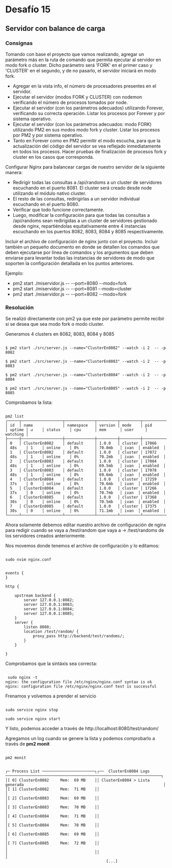 # Desafío 15

## Servidor con balance de carga

### Consignas

Tomando con base el proyecto que vamos realizando, agregar un parámetro más en la ruta de comando que permita ejecutar al servidor en modo fork o cluster. Dicho parámetro será 'FORK' en el primer caso y 'CLUSTER' en el segundo, y de no pasarlo, el servidor iniciará en modo fork.

- Agregar en la vista info, el número de procesadores presentes en el servidor.
- Ejecutar el servidor (modos FORK y CLUSTER) con nodemon verificando el número de procesos tomados por node.
- Ejecutar el servidor (con los parámetros adecuados) utilizando Forever, verificando su correcta operación. Listar los procesos por Forever y por sistema operativo.
- Ejecutar el servidor (con los parámetros adecuados: modo FORK) utilizando PM2 en sus modos modo fork y cluster. Listar los procesos por PM2 y por sistema operativo.
- Tanto en Forever como en PM2 permitir el modo escucha, para que la actualización del código del servidor se vea reflejado inmediatamente en todos los procesos.
Hacer pruebas de finalización de procesos fork y cluster en los casos que corresponda.

Configurar Nginx para balancear cargas de nuestro servidor de la siguiente manera:

- Redirigir todas las consultas a /api/randoms a un cluster de servidores escuchando en el puerto 8081. El cluster será creado desde node utilizando el módulo nativo cluster.
- El resto de las consultas, redirigirlas a un servidor individual escuchando en el puerto 8080.
- Verificar que todo funcione correctamente.
- Luego, modificar la configuración para que todas las consultas a /api/randoms sean redirigidas a un cluster de servidores gestionado desde nginx, repartiéndolas equitativamente entre 4 instancias escuchando en los puertos 8082, 8083, 8084 y 8085 respectivamente.

Incluir el archivo de configuración de nginx junto con el proyecto.
Incluir también un pequeño documento en donde se detallen los comandos que deben ejecutarse por línea de comandos y los argumentos que deben enviarse para levantar todas las instancias de servidores de modo que soporten la configuración detallada en los puntos anteriores.

Ejemplo:
- pm2 start ./miservidor.js -- --port=8080 --modo=fork
- pm2 start ./miservidor.js -- --port=8081 --modo=cluster
- pm2 start ./miservidor.js -- --port=8082 --modo=fork

### Resolución

Se realizó directamente con pm2 ya que este por parámetro permite recibir si se desea que sea modo fork o modo cluster.

Generamos 4 clusters en 8082, 8083, 8084 y 8085

```console

$ pm2 start ./src/server.js --name="ClusterEn8082" --watch -i 2  -- -p 8082

$ pm2 start ./src/server.js --name="ClusterEn8083" --watch -i 2  -- -p 8083

$ pm2 start ./src/server.js --name="ClusterEn8084" --watch -i 2  -- -p 8084

$ pm2 start ./src/server.js --name="ClusterEn8085" --watch -i 2  -- -p 8085

```



Comprobamos la lista:

```console

pm2 list
┌─────┬──────────────────┬─────────────┬─────────┬─────────┬──────────┬────────┬──────┬───────────┬──────────┬──────────┬──────────┬──────────┐
│ id  │ name             │ namespace   │ version │ mode    │ pid      │ uptime │ ↺    │ status    │ cpu      │ mem      │ user     │ watching │
├─────┼──────────────────┼─────────────┼─────────┼─────────┼──────────┼────────┼──────┼───────────┼──────────┼──────────┼──────────┼──────────┤
│ 0   │ ClusterEn8082    │ default     │ 1.0.0   │ cluster │ 17066    │ 48s    │ 1    │ online    │ 0%       │ 70.0mb   │ ivan  │ enabled  │
│ 1   │ ClusterEn8082    │ default     │ 1.0.0   │ cluster │ 17072    │ 48s    │ 1    │ online    │ 0%       │ 70.2mb   │ ivan  │ enabled  │
│ 2   │ ClusterEn8083    │ default     │ 1.0.0   │ cluster │ 17084    │ 48s    │ 1    │ online    │ 0%       │ 69.5mb   │ ivan  │ enabled  │
│ 3   │ ClusterEn8083    │ default     │ 1.0.0   │ cluster │ 17078    │ 48s    │ 1    │ online    │ 0%       │ 69.6mb   │ ivan  │ enabled  │
│ 4   │ ClusterEn8084    │ default     │ 1.0.0   │ cluster │ 17259    │ 37s    │ 0    │ online    │ 0%       │ 70.6mb   │ ivan  │ enabled  │
│ 5   │ ClusterEn8084    │ default     │ 1.0.0   │ cluster │ 17266    │ 37s    │ 0    │ online    │ 0%       │ 70.7mb   │ ivan  │ enabled  │
│ 6   │ ClusterEn8085    │ default     │ 1.0.0   │ cluster │ 17368    │ 30s    │ 0    │ online    │ 0%       │ 70.5mb   │ ivan  │ enabled  │
│ 7   │ ClusterEn8085    │ default     │ 1.0.0   │ cluster │ 17375    │ 30s    │ 0    │ online    │ 0%       │ 71.1mb   │ ivan  │ enabled  │
└─────┴──────────────────┴─────────────┴─────────┴─────────┴──────────┴────────┴──────┴───────────┴──────────┴──────────┴──────────┴──────────┘

```

Ahora solamente debemos editar nuestro archivo de configuración de nginx para redigir cuando se vaya a /test/random que vaya a -> /test/randoms de los servidores creados anteriormente.

Nos movemos donde tenemos el archivo de configuración y lo editamos:

```console

sudo nvim nginx.conf
```


```console

events {
}

http {

    upstream backend {
        server 127.0.0.1:8082;
        server 127.0.0.1:8083;
        server 127.0.0.1:8084;
        server 127.0.0.1:8085;
    }
    server {
        listen 8080;
        location /test/random/ {
            proxy_pass http://backend/test/randoms/;
        }
    }

}

```



Comprobamos que la sintáxis sea correcta:

```console

 sudo nginx -t
nginx: the configuration file /etc/nginx/nginx.conf syntax is ok
nginx: configuration file /etc/nginx/nginx.conf test is successful

```

Frenamos y volvemos a prender el servicio

```console

sudo service nginx stop

sudo service nginx start

```

Y listo, podemos acceder a través de http://localhost:8080/test/random/

Agregamos un log cuando se genere la lista y podemos comprobarlo a través de **pm2 monit**

```console

pm2 monit


┌─ Process List ───────────────────────┐┌──  ClusterEn8084 Logs  ────────────────────────────────────────────────────────────────────┐
│[ 0] ClusterEn8082     Mem:  69 MB    ││ ClusterEn8084 > Lista generada                                                             │
│[ 1] ClusterEn8082     Mem:  71 MB    ││                                                                                            │
│[ 2] ClusterEn8083     Mem:  69 MB    ││                                                                                            │
│[ 3] ClusterEn8083     Mem:  70 MB    ││                                                                                            │
│[ 4] ClusterEn8084     Mem:  71 MB    ││                                                                                            │
│[ 5] ClusterEn8084     Mem:  70 MB    ││                                                                                            │
│[ 6] ClusterEn8085     Mem:  69 MB    ││                                                                                            │
│[ 7] ClusterEn8085     Mem:  72 MB    ││                                                                                            │
│                                      ││                                                                                            │
                                            [...]

```

